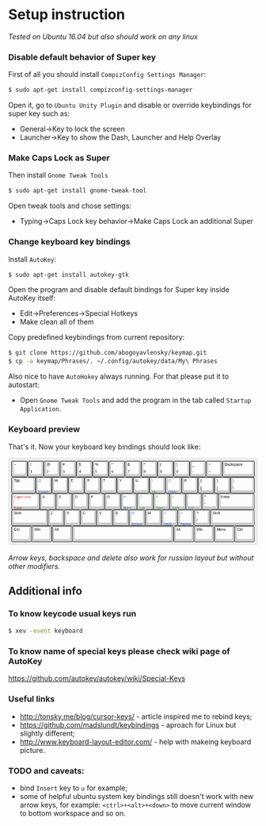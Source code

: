 # Setup instruction

*Tested on Ubuntu 16.04 but also should work on any linux*

### Disable default behavior of Super key

First of all you should install `CompizConfig Settings Manager`:

```bash
$ sudo apt-get install compizconfig-settings-manager
```

Open it, go to `Ubuntu Unity Plugin` and disable or override keybindings
for super key such as:

* General->Key to lock the screen
* Launcher->Key to show the Dash, Launcher and Help Overlay

### Make Caps Lock as Super

Then install `Gnome Tweak Tools`

```bash
$ sudo apt-get install gnome-tweak-tool
```

Open tweak tools and chose settings:

* Typing->Caps Lock key behavior->Make Caps Lock an additional Super

### Change keyboard key bindings

Install `AutoKey`:

```bash
$ sudo apt-get install autokey-gtk
```

Open the program and disable default bindings for Super key inside AutoKey 
itself:

* Edit->Preferences->Special Hotkeys
* Make clean all of them

Copy predefined keybindings from current repository:

```bash
$ git clone https://github.com/abogoyavlensky/keymap.git
$ cp -a keymap/Phrases/. ~/.config/autokey/data/My\ Phrases
```

Also nice to have `AutoHokey` always running. For that please put it to 
autostart:

* Open `Gnome Tweak Tools` and add the program in the tab called 
`Startup Application`.

### Keyboard preview

That's it. Now your keyboard key bindings should look like:

![Keyboard preview](keyboard.png?raw=true "Title")

*Arrow keys, backspace and delete also work for russian layout but without 
other modifiers.*

## Additional info

### To know keycode usual keys run

```bash
$ xev -event keyboard
```

### To know name of special keys please check wiki page of AutoKey

https://github.com/autokey/autokey/wiki/Special-Keys

### Useful links

* http://tonsky.me/blog/cursor-keys/ - article inspired me to rebind keys;
* https://github.com/madslundt/keybindings - aproach for Linux but slightly 
different;
* http://www.keyboard-layout-editor.com/ - help with makeing keyboard picture.

### TODO and caveats:

* bind `Insert` key to `u` for example;
* some of helpful ubuntu system key bindings still doesn't work with new arrow 
keys, for example: `<ctrl>+<alt>+<down>` to move current window to bottom 
workspace and so on.
